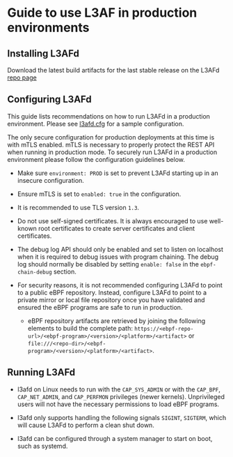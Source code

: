 # Guide to use L3AF in production environments

## Installing L3AFd

Download the latest build artifacts for the last stable release on the L3AFd [repo page](../../tree/main)

## Configuring L3AFd

This guide lists recommendations on how to run L3AFd in a production environment.  Please see [l3afd.cfg](../config/l3afd.cfg) for a sample configuration.

The only secure configuration for production deployments at this time is with mTLS enabled.  mTLS is necessary to properly protect the REST API when running in production mode.  To securely run L3AFd in a production environment please follow the configuration guidelines below.

* Make sure `environment: PROD` is set to prevent L3AFd starting up in an insecure configuration.

* Ensure mTLS is set to  `enabled: true` in the configuration.

* It is recommended to use TLS version `1.3`.

* Do not use self-signed certificates.  It is always encouraged to use well-known root certificates to create server certificates and client certificates.

* The debug log API should only be enabled and set to listen on localhost when it is required to debug issues with program chaining. The debug log should normally be disabled by setting `enable: false` in the `ebpf-chain-debug` section.

* For security reasons, it is not recommended configuring L3AFd to point to a public eBPF repository.  Instead, configure L3AFd to point to a private mirror or local file repository once you have validated and ensured the eBPF programs are safe to run in production. 
  * eBPF repository artifacts are retrieved by joining the following elements to build the complete path: `https://<ebpf-repo-url>/<ebpf-program>/<version>/<platform>/<artifact>` or `file:///<repo-dir>/<ebpf-program>/<version>/<platform>/<artifact>`.

## Running L3AFd

* l3afd on Linux needs to run with the `CAP_SYS_ADMIN` or with the `CAP_BPF`, `CAP_NET_ADMIN`, and `CAP_PERFMON` privileges (newer kernels). Unprivileged users will not have the necessary permissions to load eBPF programs.

* l3afd only supports handling the following signals `SIGINT`, `SIGTERM`, which will cause L3AFd to perform a clean shut down.

* l3afd can be configured through a system manager to start on boot, such as systemd.
